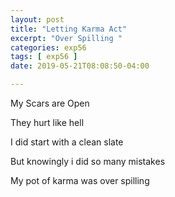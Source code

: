 ```yaml
---
layout: post
title: "Letting Karma Act"
excerpt: "Over Spilling "
categories: exp56
tags: [ exp56 ]
date: 2019-05-21T08:08:50-04:00

---
```


My Scars are Open

They hurt like hell

I did start with a clean slate

But knowingly i did so many mistakes

My pot of karma was over spilling
